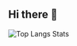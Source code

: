 ## Hi there 👋
</div>
  </td>
   <td width="100%" valign="top">
     <img src="https://github-readme-stats.vercel.app/api/top-langs/?username=Alejandro1203&layout=donut-vertical&langs_count=8&theme=transparent" alt="Top Langs Stats"/>
   
   </td>
 </tr>
</table>
</div> 
